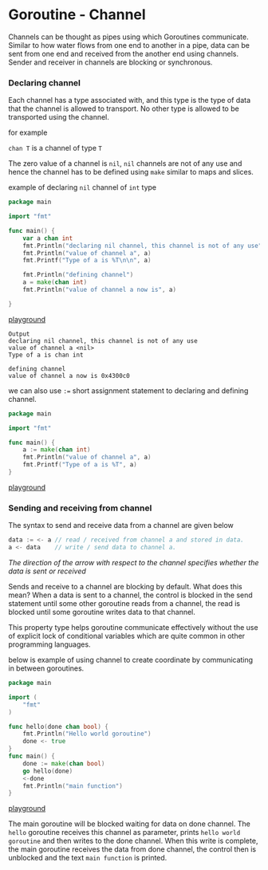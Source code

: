 # Goroutine - Channel

Channels can be thought as pipes using which Goroutines communicate. Similar to how water flows from one end to another in a pipe, data can be sent from one end and received from the another end using channels. Sender and receiver in channels are blocking or synchronous.

### Declaring channel
Each channel has a type associated with, and this type is the type of data that the channel is allowed to transport. No other type is allowed to be transported using the channel.

for example 

`chan T` is a channel of type `T`

The zero value of a channel is `nil`, `nil` channels are not of any use and hence the channel has to be defined using `make` similar to maps and slices.


example of declaring `nil` channel of `int` type
```go
package main

import "fmt"

func main() {  
    var a chan int
    fmt.Println("declaring nil channel, this channel is not of any use")
    fmt.Println("value of channel a", a)
    fmt.Printf("Type of a is %T\n\n", a)

    fmt.Println("defining channel")
    a = make(chan int)
    fmt.Println("value of channel a now is", a)

}
```
[playground](https://play.golang.org/p/wQwnQPvdyP8) 


```
Output
declaring nil channel, this channel is not of any use
value of channel a <nil>
Type of a is chan int

defining channel
value of channel a now is 0x4300c0
```

we can also use `:=` short assignment statement to declaring and defining channel.


```go
package main

import "fmt"

func main() {  
    a := make(chan int)
    fmt.Println("value of channel a", a)
    fmt.Printf("Type of a is %T", a)
}
```
[playground](https://play.golang.org/p/Z9hOeUEyAiu)


### Sending and receiving from channel
The syntax to send and receive data from a channel are given below

```go
data := <- a // read / received from channel a and stored in data.
a <- data    // write / send data to channel a.  
```

_The direction of the arrow with respect to the channel specifies whether the data is sent or received_

Sends and receive to a channel are blocking by default. What does this mean? When a data is sent to a channel, the control is blocked in the send statement until some other goroutine reads from a channel, the read is blocked until some goroutine writes data to that channel. 

This property type helps goroutine communicate effectively without the use of explicit lock of conditional variables which are quite common in other programming languages. 

below is example of using channel to create coordinate by communicating in between goroutines.

```go
package main

import (  
    "fmt"
)

func hello(done chan bool) {  
    fmt.Println("Hello world goroutine")
    done <- true
}
func main() {  
    done := make(chan bool)
    go hello(done)
    <-done
    fmt.Println("main function")
}
```
[playground](https://play.golang.org/p/mo-UkDH6Ygm)

The main goroutine will be blocked waiting for data on done channel. The `hello` goroutine receives this channel as parameter, prints `hello world goroutine` and then writes to the done channel. When this write is complete, the main goroutine receives the data from done channel, the control then is unblocked and the text `main function` is printed.